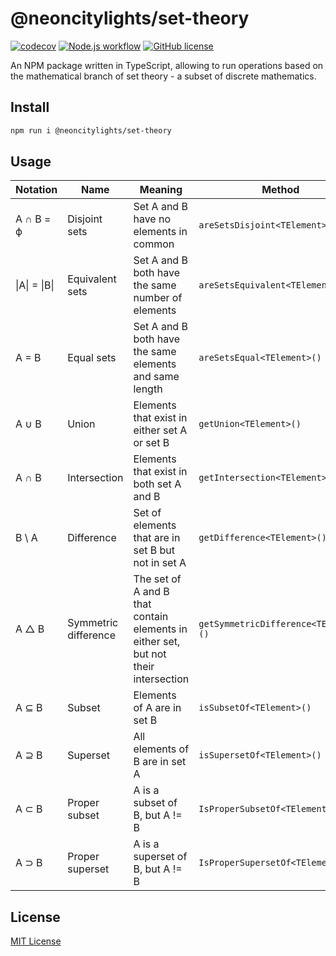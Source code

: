 # @neoncitylights/set-theory
[![codecov](https://codecov.io/gh/neoncitylights/ts-set-theory/branch/main/graph/badge.svg?token=PmaGuYKnEo)](https://codecov.io/gh/neoncitylights/ts-set-theory)
[![Node.js workflow](https://github.com/neoncitylights/ts-set-theory/actions/workflows/main.yml/badge.svg)](https://github.com/neoncitylights/ts-set-theory/actions/workflows/main.yml)
[![GitHub license](https://img.shields.io/github/license/neoncitylights/ts-set-theory)](https://github.com/neoncitylights/ts-set-theory/blob/main/LICENSE.txt)

An NPM package written in TypeScript, allowing to run operations based on the mathematical branch of set theory - a
subset of discrete mathematics.

## Install
```bash
npm run i @neoncitylights/set-theory
```

## Usage
| Notation      | Name                 | Meaning                                                                            | Method                               |
|---------------|----------------------|------------------------------------------------------------------------------------|--------------------------------------|
| A ∩ B = ϕ     | Disjoint sets        | Set A and B have no elements in common                                             | `areSetsDisjoint<TElement>()`        |
| \|A\| = \|B\| | Equivalent sets      | Set A and B both have the same number of elements                                  | `areSetsEquivalent<TElement>()`      |
| A = B         | Equal sets           | Set A and B both have the same elements and same length                            | `areSetsEqual<TElement>()`           |
| A ∪ B         | Union                | Elements that exist in either set A or set B                                       | `getUnion<TElement>()`               |
| A ∩ B         | Intersection         | Elements that exist in both set A and B                                            | `getIntersection<TElement>()`        |
| B \ A         | Difference           | Set of elements that are in set B but not in set A                                 | `getDifference<TElement>()`          |
| A △ B         | Symmetric difference | The set of A and B that contain elements in either set, but not their intersection | `getSymmetricDifference<TElement>()` |
| A ⊆ B         | Subset               | Elements of A are in set B                                                         | `isSubsetOf<TElement>()`             |
| A ⊇ B         | Superset             | All elements of B are in set A                                                     | `isSupersetOf<TElement>()`           |
| A ⊂ B         | Proper subset        | A is a subset of B, but A != B                                                     | `IsProperSubsetOf<TElement>()`       |
| A ⊃ B         | Proper superset      | A is a superset of B, but A != B                                                   | `IsProperSupersetOf<TElement>()`     |

## License
[MIT License](./LICENSE.txt)
